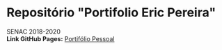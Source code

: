 # Repositório "Portifolio Eric Pereira"
SENAC 2018-2020 <br>
<b>Link GitHub Pages:</b> <a href="https://copycatditto.github.io/portifolio/">Portifólio Pessoal</a>
